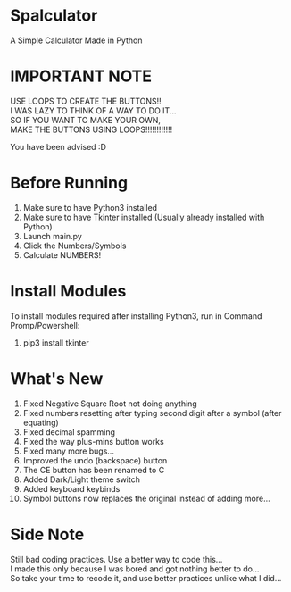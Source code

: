 # Spalculator
A Simple Calculator Made in Python

# IMPORTANT NOTE
USE LOOPS TO CREATE THE BUTTONS!!  
I WAS LAZY TO THINK OF A WAY TO DO IT...  
SO IF YOU WANT TO MAKE YOUR OWN,  
MAKE THE BUTTONS USING LOOPS!!!!!!!!!!!!  
  
You have been advised :D  

# Before Running
1. Make sure to have Python3 installed
2. Make sure to have Tkinter installed (Usually already installed with Python)
3. Launch main.py
4. Click the Numbers/Symbols
5. Calculate NUMBERS!

# Install Modules
To install modules required after installing Python3, run in Command Promp/Powershell:
1. pip3 install tkinter

# What's New
1. Fixed Negative Square Root not doing anything
2. Fixed numbers resetting after typing second digit after a symbol (after equating)
3. Fixed decimal spamming
4. Fixed the way plus-mins button works
5. Fixed many more bugs...
6. Improved the undo (backspace) button
7. The CE button has been renamed to C
8. Added Dark/Light theme switch
9. Added keyboard keybinds
10. Symbol buttons now replaces the original instead of adding more...

# Side Note
Still bad coding practices. Use a better way to code this...  
I made this only because I was bored and got nothing better to do...  
So take your time to recode it, and use better practices unlike what I did...
